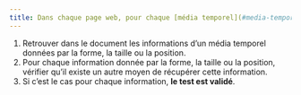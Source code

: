 ```yaml
---
title: Dans chaque page web, pour chaque [média temporel](#media-temporel-type-son-video-et-synchronise), l’information ne doit pas être donnée uniquement [par la forme, taille ou position](#indication-donnee-par-la-forme-la-taille-ou-la-position). Cette règle est-elle respectée ?
---
```


1. Retrouver dans le document les informations d’un média temporel données par la forme, la taille ou la position.
2. Pour chaque information donnée par la forme, la taille ou la position, vérifier qu’il existe un autre moyen de récupérer cette information.
3. Si c’est le cas pour chaque information, **le test est validé**.
